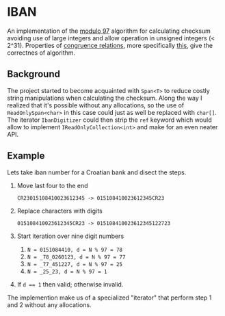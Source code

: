 # IBAN

An implementation of the [modulo 97](https://en.wikipedia.org/wiki/International_Bank_Account_Number#Modulo_operation_on_IBAN) algorithm for calculating checksum avoiding use of large integers and allow operation in unsigned integers (< 2^31).
Properties of [congruence relations](https://en.wikipedia.org/wiki/Congruence_relation), more specifically [this](https://math.stackexchange.com/questions/1918217/the-mod97-operation-in-iban-validation), give the correctnes of algorithm.

## Background

The project started to become acquainted with `Span<T>` to reduce costly string manipulations when calculating the checksum. Along the way I realized that it's possible without any allocations, so the use of `ReadOnlySpan<char>` in this case could just as well be replaced with `char[]`. The iterator `IbanDigitizer` could then strip the `ref` keyword which would allow to implement `IReadOnlyCollection<int>` and make for an even neater API.

## Example

Lets take iban number for a Croatian bank and disect the steps.

1. Move last four to the end

    `CR23015108410023612345 -> 015108410023612345CR23`

1. Replace characters with digits

    `015108410023612345CR23 -> 015108410023612345122723`

1. Start iteration over nine digit numbers
    1. `N = 0151084410, d = N % 97 = 78`
    1. `N = _78_0260123, d = N % 97 = 77`
    1. `N = _77_451227, d = N % 97 = 25`
    1. `N = _25_23, d = N % 97 = 1`

1. If `d == 1` then valid; otherwise invalid.

The implemention make us of a specialized "iterator" that perform step 1 and 2 without any allocations.